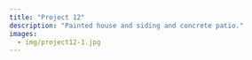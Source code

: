 ```yaml
---
title: "Project 12"
description: "Painted house and siding and concrete patio."
images:
  - img/project12-1.jpg
---
```

